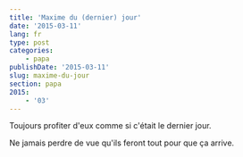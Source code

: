 ```yaml
---
title: 'Maxime du (dernier) jour'
date: '2015-03-11'
lang: fr
type: post
categories:
    - papa
publishDate: '2015-03-11'
slug: maxime-du-jour
section: papa
2015:
    - '03'
---
```


Toujours profiter d'eux comme si c'était le dernier jour.

Ne jamais perdre de vue qu'ils feront tout pour que ça arrive.
